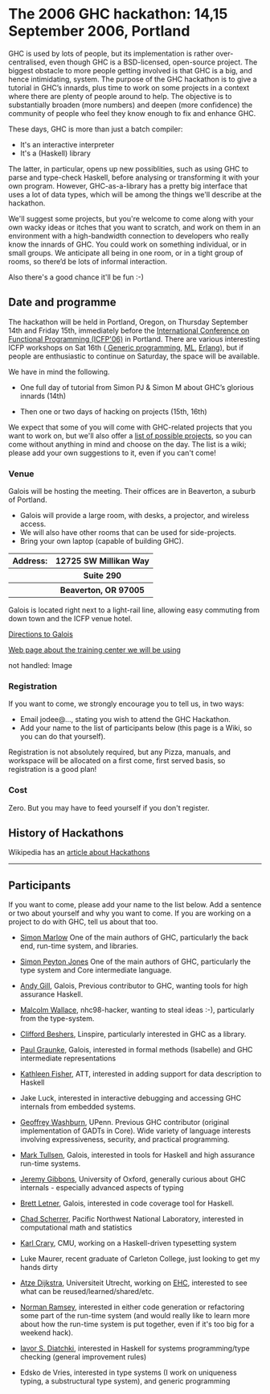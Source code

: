 # The 2006 GHC hackathon: 14,15 September 2006, Portland


GHC is used by lots of people, but its implementation is rather over-centralised, even though GHC is a BSD-licensed, open-source project.  The biggest obstacle to more people getting involved is that GHC is a big, and hence intimidating, system.  The purpose of the GHC hackathon is to give a tutorial in GHC’s innards, plus time to work on some projects in a context where there are plenty of people around to help.  The objective is to substantially broaden (more numbers) and deepen (more confidence) the community of people who feel they know enough to fix and enhance GHC.  


These days, GHC is more than just a batch compiler:

- It's an interactive interpreter
- It's a (Haskell) library


The latter, in particular, opens up new possiblities, such as using GHC to parse and type-check Haskell, before analysing or transforming it with your own program.  However, GHC-as-a-library has a pretty big interface that uses a lot of data types, which will be among the things we'll describe at the hackathon.


We'll suggest some projects, but you're welcome to come along with your own wacky ideas or itches that you want to scratch, and work on them in an environment with a high-bandwidth connection to developers who really know the innards of GHC.   You could work on something individual, or in small groups.  We anticipate all being in one room, or in a tight group of rooms, so there’d be lots of informal interaction.


Also there's a good chance it'll be fun :-)
 

## Date and programme


The hackathon will be held in Portland, Oregon, on Thursday September 14th and Friday 15th, immediately before the [ International Conference on Functional Programming (ICFP'06)](http://icfp06.cs.uchicago.edu/) in Portland. There are various interesting ICFP workshops on Sat 16th ([ Generic programming](http://www.informatik.uni-bonn.de/~ralf/wgp2006.html), [ ML](http://www.cl.cam.ac.uk/ml2006/), [ Erlang](http://www.erlang.se/workshop/2006/)), but if people are enthusiastic to continue on Saturday, the space will be available.


We have in mind the following.  

- One full day of tutorial from Simon PJ & Simon M about GHC’s glorious innards (14th)

- Then one or two days of hacking on projects (15th, 16th)  


We expect that some of you will come with GHC-related projects that you want to work on, but we'll also offer a [list of possible projects](hackathon-projects), so you can come without anything in mind and choose on the day.  The list is a wiki; please add your own suggestions to it, even if you can't come!

### Venue


Galois will be hosting the meeting.  Their offices are in Beaverton, a suburb of Portland.

- Galois will provide a large room, with desks, a projector, and wireless access.
- We will also have other rooms that can be used for side-projects.
- Bring your own laptop (capable of building GHC).

<table><tr><th>  Address: </th>
<th> 12725 SW Millikan Way
</th></tr>
<tr><th></th>
<th> Suite 290
</th></tr>
<tr><th></th>
<th> Beaverton, OR 97005
</th></tr></table>


Galois is located right next to a light-rail line, allowing easy commuting from
down town and the ICFP venue hotel. 

[ Directions to Galois](http://www.galois.com/files/Directions.pdf)

[ Web page about the training center we will be using](http://www.beavertonround.biz/meetingrooms.htm)

not handled: Image

### Registration


If you want to come, we strongly encourage you to tell us, in two ways:

- Email jodee@…, stating you wish to attend the GHC Hackathon. 
- Add your name to the list of participants below (this page is a Wiki, so you can do that yourself).


Registration is not absolutely required, but any Pizza, manuals, and workspace will be allocated on a first come, first served basis, so registration is a good plan! 

### Cost


Zero.  But you may have to feed yourself if you don't register.

## History of Hackathons


Wikipedia has an [ article about Hackathons](http://en.wikipedia.org/wiki/Hackathon)

---

## Participants


If you want to come, please add your name to the list below.  Add a sentence or two about yourself and why you want to come. If you are working on a project to do with GHC, tell us about that too.

- [ Simon Marlow](http://www.haskell.org/~simonmar) One of the main authors of GHC, particularly the back end, run-time system, and libraries.
- [ Simon Peyton Jones](http://research.microsoft.com/~simonpj) One of the main authors of GHC, particularly the type system and Core intermediate language.

- [ Andy Gill](http://www.gill-warbington.com/home/andy), Galois, Previous contributor to GHC, wanting tools for high assurance Haskell.
- [ Malcolm Wallace](http://www.cs.york.ac.uk/~malcolm), nhc98-hacker, wanting to steal ideas :-), particularly from the type-system.
- [ Clifford Beshers](http://wiki.freespire.org/index.php/Freespire_Technology_Board_Home), Linspire, particularly interested in GHC as a library.
- [ Paul Graunke](http://www.galois.com/), Galois, interested in formal methods (Isabelle) and GHC intermediate representations
- [ Kathleen Fisher](http://www.research.att.com/info/kfisher), ATT, interested in adding support for data description to Haskell
- Jake Luck, interested in interactive debugging and accessing GHC internals from embedded systems.
- [ Geoffrey Washburn](http://www.cis.upenn.edu/~geoffw/), UPenn. Previous GHC contributor (original implementation of GADTs in Core). Wide variety of language interests involving expressiveness, security, and practical programming.
- [ Mark Tullsen](http://www.galois.com/), Galois, interested in tools for Haskell and high assurance run-time systems.
- [ Jeremy Gibbons](http://www.comlab.ox.ac.uk/jeremy.gibbons/), University of Oxford, generally curious about GHC internals - especially advanced aspects of typing
- [ Brett Letner](http://www.galois.com/), Galois, interested in code coverage tool for Haskell.
- [ Chad Scherrer](http://www.pnl.gov), Pacific Northwest National Laboratory, interested in computational math and statistics
- [ Karl Crary](http://www.cs.cmu.edu/~crary), CMU, working on a Haskell-driven typesetting system
- Luke Maurer, recent graduate of Carleton College, just looking to get my hands dirty
- [ Atze Dijkstra](http://www.cs.uu.nl/wiki/Atze/WebHome), Universiteit Utrecht, working on [ EHC](http://www.cs.uu.nl/wiki/Ehc/WebHome), interested to see what can be reused/learned/shared/etc.
- [ Norman Ramsey](http://www.eecs.harvard.edu/~nr), interested in either code generation or refactoring some part of the run-time system (and would really like to learn more about how the run-time system is put together, even if it's too big for a weekend hack).
- [ Iavor S. Diatchki](http://www.csee.ogi.edu/~diatchki), interested in Haskell for systems programming/type checking (general improvement rules)
- Edsko de Vries, interested in type systems (I work on uniqueness typing, a substructural type system), and generic programming
